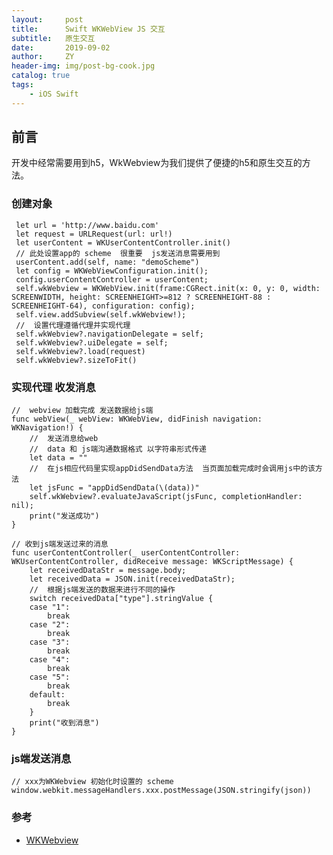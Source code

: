 ```yaml
---
layout:     post
title:      Swift WKWebView JS 交互
subtitle:   原生交互
date:       2019-09-02
author:     ZY
header-img: img/post-bg-cook.jpg
catalog: true
tags:
    - iOS Swift
---
```


## 前言

开发中经常需要用到h5，WkWebview为我们提供了便捷的h5和原生交互的方法。

### 创建对象


     let url = 'http://www.baidu.com'
     let request = URLRequest(url: url!)
     let userContent = WKUserContentController.init()
     // 此处设置app的 scheme  很重要  js发送消息需要用到
     userContent.add(self, name: "demoScheme")
     let config = WKWebViewConfiguration.init();
     config.userContentController = userContent;
     self.wkWebview = WKWebView.init(frame:CGRect.init(x: 0, y: 0, width: SCREENWIDTH, height: SCREENHEIGHT>=812 ? SCREENHEIGHT-88 : SCREENHEIGHT-64), configuration: config);
     self.view.addSubview(self.wkWebview!);
     //  设置代理遵循代理并实现代理
     self.wkWebview?.navigationDelegate = self;
     self.wkWebview?.uiDelegate = self;
     self.wkWebview?.load(request)
     self.wkWebview?.sizeToFit()
     

### 实现代理 收发消息


    //  webview 加载完成 发送数据给js端
    func webView(_ webView: WKWebView, didFinish navigation: WKNavigation!) {
        //  发送消息给web
        //  data 和 js端沟通数据格式 以字符串形式传递
        let data = ""
        //  在js相应代码里实现appDidSendData方法  当页面加载完成时会调用js中的该方法
        let jsFunc = "appDidSendData(\(data))"
        self.wkWebview?.evaluateJavaScript(jsFunc, completionHandler: nil);
        print("发送成功")
    }
    
    // 收到js端发送过来的消息
    func userContentController(_ userContentController: WKUserContentController, didReceive message: WKScriptMessage) {
        let receivedDataStr = message.body;
        let receivedData = JSON.init(receivedDataStr);
        //  根据js端发送的数据来进行不同的操作
        switch receivedData["type"].stringValue {
        case "1":
            break
        case "2":
            break
        case "3":
            break
        case "4":
            break
        case "5":
            break
        default:
            break
        }
        print("收到消息")            
    }
    
### js端发送消息
    
    // xxx为WKWebview 初始化时设置的 scheme
    window.webkit.messageHandlers.xxx.postMessage(JSON.stringify(json))

### 参考

- [WKWebview](https://developer.apple.com/documentation/webkit/wkwebview)
 

